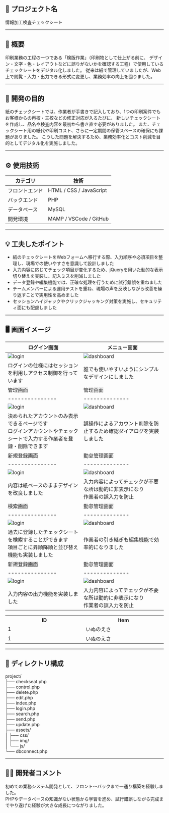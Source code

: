 ## 🌸 プロジェクト名
情報加工検査チェックシート

---

## 📝 概要
印刷業務の工程の一つである「検版作業」（印刷物として仕上がる前に、
デザイン・文字・色・レイアウトなどに誤りがないかを確認する工程）で使用しているチェックシートをデジタル化しました。
従来は紙で管理していましたが、Web上で閲覧・入力・出力できる形式に変更し、業務効率の向上を図りました。

---

## 🎯 開発の目的
紙のチェックシートでは、作業者が手書きで記入しており、1つの印刷案件でもお客様からの再校・三校などの修正対応が入るたびに、
新しいチェックシートを作成し、品名や検査内容を最初から書き直す必要がありました。
また、チェックシート用の紙代や印刷コスト、さらに一定期間の保管スペースの確保にも課題がありました。
こうした問題を解決するため、業務効率化とコスト削減を目的としてデジタル化を実施しました。

---

## ⚙️ 使用技術
| カテゴリ | 技術 |
|-----------|------|
| フロントエンド | HTML / CSS / JavaScript  |
| バックエンド | PHP |
| データベース | MySQL |
| 開発環境 | MAMP / VSCode / GitHub |

---

## 💡 工夫したポイント
- 紙のチェックシートをWebフォームへ移行する際、入力順序や必須項目を整理し、現場での使いやすさを意識して設計しました  
- 入力内容に応じてチェック項目が変化するため、jQueryを用いた動的な表示切り替えを実装し、記入ミスを削減しました  
- データ登録や編集機能では、正確な処理を行うために試行錯誤を重ねました  
- チームメンバーによる運用テストを重ね、現場の声を反映しながら改善を繰り返すことで実用性を高めました  
- セッションハイジャックやクリックジャッキング対策を実施し、セキュリティ面にも配慮しました  

---

## 🖥️ 画面イメージ
| ログイン画面 | メニュー画面 |
|---------------|--------------|
| ![login](./img/login.png) | ![dashboard](./img/dashboard.png) |
| ログインの仕様にはセッションを利用しアクセス制御を行っています | 誰でも使いやすいようにシンプルなデザインにしました |
| 管理画面 | 管理画面 |
|---------------|--------------|
| ![login](./img/login.png) | ![dashboard](./img/dashboard.png) |
| 決められたアカウントのみ表示できるページです<br>ログインアカウントやチェックシートで入力する作業者を登録・削除できます | 誤操作によるアカウント削除を防止するため確認ダイアログを実装しました |
| 新規登録画面 | 勤怠管理画面 |
|---------------|--------------|
| ![login](./img/login.png) | ![dashboard](./img/dashboard.png) |
| 内容は紙ベースのままデザインを改良しました | 入力内容によってチェックが不要な所は動的に非表示になり<br>作業者の誤入力を防止 |
| 検索画面 | 勤怠管理画面 |
|---------------|--------------|
| ![login](./img/login.png) | ![dashboard](./img/dashboard.png) |
| 過去に登録したチェックシートを検索することができます<br>項目ごとに昇順降順と並び替え機能も実装しました | 作業者の引き継ぎも編集機能で効率的になりました |
| 新規登録画面 | 勤怠管理画面 |
|---------------|--------------|
| ![login](./img/login.png) | ![dashboard](./img/dashboard.png) |
| 入力内容の出力機能を実装しました | 入力内容によってチェックが不要な所は動的に非表示になり<br>作業者の誤入力を防止 |

<table>
  <tr><th width="400">ID</th><th width="400">Item</th></tr>
  <tr><td>1</td><td>いぬのえさ</td></tr>
  <tr><td>1</td><td>いぬのえさ</td></tr>
</table>

---

## 📂 ディレクトリ構成
project/  
├── checkseat.php  
├── control.php  
├── delete.php  
├── edit.php  
├── index.php  
├── login.php  
├── search.php  
├── send.php  
├── update.php  
├── assets/  
│ ├── css/  
│ ├── img/  
│ └── js/  
└── dbconnect.php


---

## 👩‍💻 開発者コメント
初めての業務システム開発として、フロント〜バックまで一通り構築を経験しました。  
PHPやデータベースの知識がない状態から学習を進め、試行錯誤しながら完成までやり遂げた経験が大きな成長につながりました。

